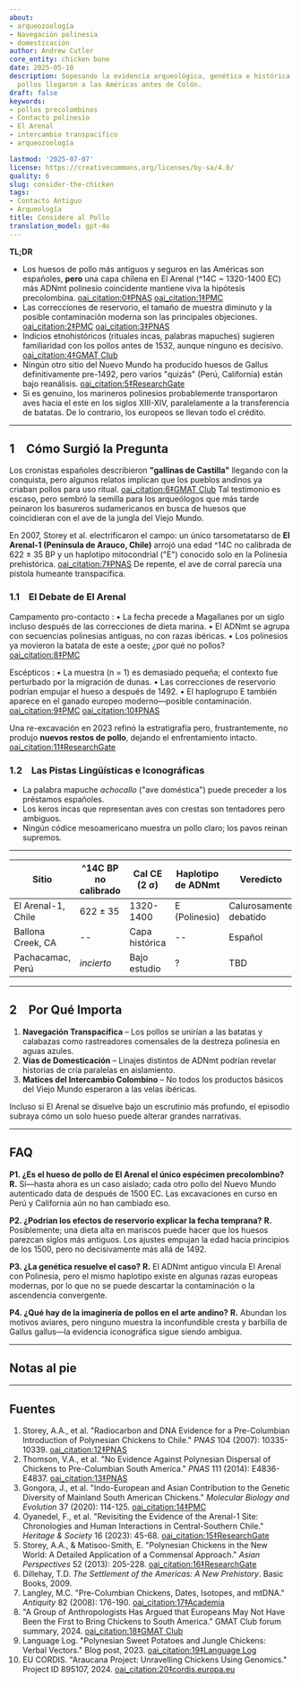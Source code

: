 ```yaml
---
about:
- arqueozoología
- Navegación polinesia
- domesticación
author: Andrew Cutler
core_entity: chicken bone
date: 2025-05-10
description: Sopesando la evidencia arqueológica, genética e histórica sobre si los
  pollos llegaron a las Américas antes de Colón.
draft: false
keywords:
- pollos precolombinos
- Contacto polinesio
- El Arenal
- intercambio transpacífico
- arqueozoología

lastmod: '2025-07-07'
license: https://creativecommons.org/licenses/by-sa/4.0/
quality: 6
slug: consider-the-chicken
tags:
- Contacto Antiguo
- Arqueología
title: Considere al Pollo
translation_model: gpt-4o
---
```


**TL;DR**

- Los huesos de pollo más antiguos y seguros en las Américas son españoles, **pero** una capa chilena en El Arenal (^14C ~ 1320-1400 EC) más ADNmt polinesio coincidente mantiene viva la hipótesis precolombina. [oai_citation:0‡PNAS](https://www.pnas.org/doi/10.1073/pnas.0703993104?utm_source=chatgpt.com) [oai_citation:1‡PMC](https://pmc.ncbi.nlm.nih.gov/articles/PMC1965514/?utm_source=chatgpt.com)  
- Las correcciones de reservorio, el tamaño de muestra diminuto y la posible contaminación moderna son las principales objeciones. [oai_citation:2‡PMC](https://pmc.ncbi.nlm.nih.gov/articles/PMC7062093/?utm_source=chatgpt.com) [oai_citation:3‡PNAS](https://www.pnas.org/doi/10.1073/pnas.1410780111?utm_source=chatgpt.com)  
- Indicios etnohistóricos (rituales incas, palabras mapuches) sugieren familiaridad con los pollos antes de 1532, aunque ninguno es decisivo. [oai_citation:4‡GMAT Club](https://gmatclub.com/forum/a-group-of-anthropologists-has-argued-that-europeans-may-not-have-been-423642.html?utm_source=chatgpt.com)  
- Ningún otro sitio del Nuevo Mundo ha producido huesos de Gallus definitivamente pre-1492, pero varios "quizás" (Perú, California) están bajo reanálisis. [oai_citation:5‡ResearchGate](https://www.researchgate.net/publication/378964194_Revisiting_the_evidence_of_the_Arenal_1_site_Chronologies_and_human_interactions_in_central_southern_Chile?utm_source=chatgpt.com)  
- Si es genuino, los marineros polinesios probablemente transportaron aves hacia el este en los siglos XIII-XIV, paralelamente a la transferencia de batatas. De lo contrario, los europeos se llevan todo el crédito.

---

## 1 Cómo Surgió la Pregunta

Los cronistas españoles describieron **"gallinas de Castilla"** llegando con la conquista, pero algunos relatos implican que los pueblos andinos ya criaban pollos para uso ritual. [oai_citation:6‡GMAT Club](https://gmatclub.com/forum/a-group-of-anthropologists-has-argued-that-europeans-may-not-have-been-423642.html) Tal testimonio es escaso, pero sembró la semilla para los arqueólogos que más tarde peinaron los basureros sudamericanos en busca de huesos que coincidieran con el ave de la jungla del Viejo Mundo.

En 2007, Storey et al. electrificaron el campo: un único tarsometatarso de **El Arenal-1 (Península de Arauco, Chile)** arrojó una edad ^14C no calibrada de 622 ± 35 BP y un haplotipo mitocondrial ("E") conocido solo en la Polinesia prehistórica. [oai_citation:7‡PNAS](https://www.pnas.org/doi/10.1073/pnas.0703993104) De repente, el ave de corral parecía una pistola humeante transpacífica.

### 1.1 El Debate de El Arenal

Campamento pro-contacto 
: • La fecha precede a Magallanes por un siglo incluso después de las correcciones de dieta marina. 
 • El ADNmt se agrupa con secuencias polinesias antiguas, no con razas ibéricas. 
 • Los polinesios ya movieron la batata de este a oeste; ¿por qué no pollos? [oai_citation:8‡PMC](https://pmc.ncbi.nlm.nih.gov/articles/PMC4156719/) 

Escépticos 
: • La muestra (n = 1) es demasiado pequeña; el contexto fue perturbado por la migración de dunas. 
 • Las correcciones de reservorio podrían empujar el hueso a después de 1492. 
 • El haplogrupo E también aparece en el ganado europeo moderno—posible contaminación. [oai_citation:9‡PMC](https://pmc.ncbi.nlm.nih.gov/articles/PMC7062093/) [oai_citation:10‡PNAS](https://www.pnas.org/doi/10.1073/pnas.1410780111) 

Una re-excavación en 2023 refinó la estratigrafía pero, frustrantemente, no produjo **nuevos restos de pollo**, dejando el enfrentamiento intacto. [oai_citation:11‡ResearchGate](https://www.researchgate.net/publication/378964194_Revisiting_the_evidence_of_the_Arenal_1_site_Chronologies_and_human_interactions_in_central_southern_Chile)

### 1.2 Las Pistas Lingüísticas e Iconográficas

- La palabra mapuche *achocallo* ("ave doméstica") puede preceder a los préstamos españoles. 
- Los keros incas que representan aves con crestas son tentadores pero ambiguos. 
- Ningún códice mesoamericano muestra un pollo claro; los pavos reinan supremos.

---

| Sitio | ^14C BP no calibrado | Cal CE (2 σ) | Haplotipo de ADNmt | Veredicto |
|-------|----------------------|--------------|--------------------|-----------|
| El Arenal-1, Chile | 622 ± 35 | 1320-1400 | E (Polinesio) | Calurosamente debatido |
| Ballona Creek, CA | -- | Capa histórica | -- | Español |
| Pachacamac, Perú | *incierto* | Bajo estudio | ? | TBD |

---

## 2 Por Qué Importa

1. **Navegación Transpacífica** – Los pollos se unirían a las batatas y calabazas como rastreadores comensales de la destreza polinesia en aguas azules.  
2. **Vías de Domesticación** – Linajes distintos de ADNmt podrían revelar historias de cría paralelas en aislamiento.  
3. **Matices del Intercambio Colombino** – No todos los productos básicos del Viejo Mundo esperaron a las velas ibéricas.

Incluso si El Arenal se disuelve bajo un escrutinio más profundo, el episodio subraya cómo un solo hueso puede alterar grandes narrativas.

---

## FAQ

**P1. ¿Es el hueso de pollo de El Arenal el único espécimen precolombino?** 
**R.** Sí—hasta ahora es un caso aislado; cada otro pollo del Nuevo Mundo autenticado data de después de 1500 EC. Las excavaciones en curso en Perú y California aún no han cambiado eso.

**P2. ¿Podrían los efectos de reservorio explicar la fecha temprana?** 
**R.** Posiblemente; una dieta alta en mariscos puede hacer que los huesos parezcan siglos más antiguos. Los ajustes empujan la edad hacia principios de los 1500, pero no decisivamente más allá de 1492.

**P3. ¿La genética resuelve el caso?** 
**R.** El ADNmt antiguo vincula El Arenal con Polinesia, pero el mismo haplotipo existe en algunas razas europeas modernas, por lo que no se puede descartar la contaminación o la ascendencia convergente.

**P4. ¿Qué hay de la imaginería de pollos en el arte andino?** 
**R.** Abundan los motivos aviares, pero ninguno muestra la inconfundible cresta y barbilla de Gallus gallus—la evidencia iconográfica sigue siendo ambigua.

---

## Notas al pie

[^1]: Para una introducción sobre correcciones de reservorio y calibración, ver Thompson et al., *Journal of Archaeological Science* **41** (2014): 118-125.

---

## Fuentes

1. Storey, A.A., et al. "Radiocarbon and DNA Evidence for a Pre-Columbian Introduction of Polynesian Chickens to Chile." *PNAS* 104 (2007): 10335-10339. [oai_citation:12‡PNAS](https://www.pnas.org/doi/10.1073/pnas.0703993104) 
2. Thomson, V.A., et al. "No Evidence Against Polynesian Dispersal of Chickens to Pre-Columbian South America." *PNAS* 111 (2014): E4836-E4837. [oai_citation:13‡PNAS](https://www.pnas.org/doi/10.1073/pnas.1410780111) 
3. Gongora, J., et al. "Indo-European and Asian Contribution to the Genetic Diversity of Mainland South American Chickens." *Molecular Biology and Evolution* 37 (2020): 114-125. [oai_citation:14‡PMC](https://pmc.ncbi.nlm.nih.gov/articles/PMC7062093/) 
4. Oyanedel, F., et al. "Revisiting the Evidence of the Arenal-1 Site: Chronologies and Human Interactions in Central-Southern Chile." *Heritage & Society* 16 (2023): 45-68. [oai_citation:15‡ResearchGate](https://www.researchgate.net/publication/378964194_Revisiting_the_evidence_of_the_Arenal_1_site_Chronologies_and_human_interactions_in_central_southern_Chile) 
5. Storey, A.A., & Matisoo-Smith, E. "Polynesian Chickens in the New World: A Detailed Application of a Commensal Approach." *Asian Perspectives* 52 (2013): 205-228. [oai_citation:16‡ResearchGate](https://www.researchgate.net/publication/261656806_Polynesian_Chickens_in_the_New_World_a_detailed_application_of_a_commensal_approach) 
6. Dillehay, T.D. *The Settlement of the Americas: A New Prehistory*. Basic Books, 2009. 
7. Langley, M.C. "Pre-Columbian Chickens, Dates, Isotopes, and mtDNA." *Antiquity* 82 (2008): 176-190. [oai_citation:17‡Academia](https://www.academia.edu/61029989/Pre_Columbian_chickens_dates_isotopes_and_mtDNA) 
8. "A Group of Anthropologists Has Argued that Europeans May Not Have Been the First to Bring Chickens to South America." GMAT Club forum summary, 2024. [oai_citation:18‡GMAT Club](https://gmatclub.com/forum/a-group-of-anthropologists-has-argued-that-europeans-may-not-have-been-423642.html) 
9. Language Log. "Polynesian Sweet Potatoes and Jungle Chickens: Verbal Vectors." Blog post, 2023. [oai_citation:19‡Language Log](https://languagelog.ldc.upenn.edu/nll/?p=57706) 
10. EU CORDIS. "Araucana Project: Unravelling Chickens Using Genomics." Project ID 895107, 2024. [oai_citation:20‡cordis.europa.eu](https://cordis.europa.eu/project/id/895107)